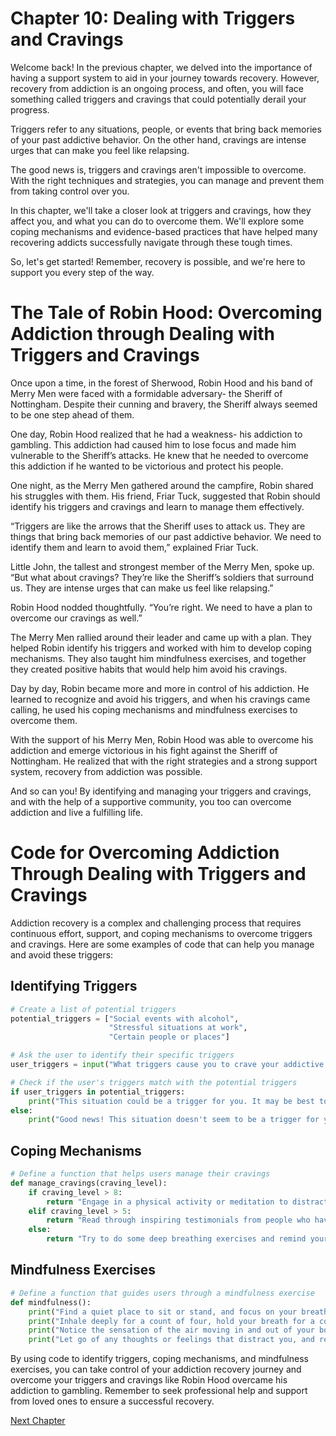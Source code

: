 # Chapter 10: Dealing with Triggers and Cravings

Welcome back! In the previous chapter, we delved into the importance of having a support system to aid in your journey towards recovery. However, recovery from addiction is an ongoing process, and often, you will face something called triggers and cravings that could potentially derail your progress.
 
Triggers refer to any situations, people, or events that bring back memories of your past addictive behavior. On the other hand, cravings are intense urges that can make you feel like relapsing.

The good news is, triggers and cravings aren't impossible to overcome. With the right techniques and strategies, you can manage and prevent them from taking control over you.

In this chapter, we'll take a closer look at triggers and cravings, how they affect you, and what you can do to overcome them. We'll explore some coping mechanisms and evidence-based practices that have helped many recovering addicts successfully navigate through these tough times.

So, let's get started! Remember, recovery is possible, and we're here to support you every step of the way.
# The Tale of Robin Hood: Overcoming Addiction through Dealing with Triggers and Cravings

Once upon a time, in the forest of Sherwood, Robin Hood and his band of Merry Men were faced with a formidable adversary- the Sheriff of Nottingham. Despite their cunning and bravery, the Sheriff always seemed to be one step ahead of them.

One day, Robin Hood realized that he had a weakness- his addiction to gambling. This addiction had caused him to lose focus and made him vulnerable to the Sheriff’s attacks. He knew that he needed to overcome this addiction if he wanted to be victorious and protect his people.

One night, as the Merry Men gathered around the campfire, Robin shared his struggles with them. His friend, Friar Tuck, suggested that Robin should identify his triggers and cravings and learn to manage them effectively.

“Triggers are like the arrows that the Sheriff uses to attack us. They are things that bring back memories of our past addictive behavior. We need to identify them and learn to avoid them,” explained Friar Tuck.

Little John, the tallest and strongest member of the Merry Men, spoke up. “But what about cravings? They’re like the Sheriff’s soldiers that surround us. They are intense urges that can make us feel like relapsing.”

Robin Hood nodded thoughtfully. “You’re right. We need to have a plan to overcome our cravings as well.”

The Merry Men rallied around their leader and came up with a plan. They helped Robin identify his triggers and worked with him to develop coping mechanisms. They also taught him mindfulness exercises, and together they created positive habits that would help him avoid his cravings.

Day by day, Robin became more and more in control of his addiction. He learned to recognize and avoid his triggers, and when his cravings came calling, he used his coping mechanisms and mindfulness exercises to overcome them.

With the support of his Merry Men, Robin Hood was able to overcome his addiction and emerge victorious in his fight against the Sheriff of Nottingham. He realized that with the right strategies and a strong support system, recovery from addiction was possible.

And so can you! By identifying and managing your triggers and cravings, and with the help of a supportive community, you too can overcome addiction and live a fulfilling life.
# Code for Overcoming Addiction Through Dealing with Triggers and Cravings

Addiction recovery is a complex and challenging process that requires continuous effort, support, and coping mechanisms to overcome triggers and cravings. Here are some examples of code that can help you manage and avoid these triggers:

## Identifying Triggers

```Python
# Create a list of potential triggers
potential_triggers = ["Social events with alcohol", 
                      "Stressful situations at work", 
                      "Certain people or places"]

# Ask the user to identify their specific triggers
user_triggers = input("What triggers cause you to crave your addictive behavior?")

# Check if the user's triggers match with the potential triggers
if user_triggers in potential_triggers:
    print("This situation could be a trigger for you. It may be best to avoid it.")
else:
    print("Good news! This situation doesn't seem to be a trigger for you.")
```

## Coping Mechanisms

```Python
# Define a function that helps users manage their cravings
def manage_cravings(craving_level):
    if craving_level > 8:
        return "Engage in a physical activity or meditation to distract from the craving"
    elif craving_level > 5:
        return "Read through inspiring testimonials from people who have overcome addiction"
    else:
        return "Try to do some deep breathing exercises and remind yourself of your goals"
``` 

## Mindfulness Exercises

```Python
# Define a function that guides users through a mindfulness exercise
def mindfulness():
    print("Find a quiet place to sit or stand, and focus on your breath.")
    print("Inhale deeply for a count of four, hold your breath for a count of four, and exhale for a count of six.")
    print("Notice the sensation of the air moving in and out of your body.")
    print("Let go of any thoughts or feelings that distract you, and return your focus to your breath.")
``` 

By using code to identify triggers, coping mechanisms, and mindfulness exercises, you can take control of your addiction recovery journey and overcome your triggers and cravings like Robin Hood overcame his addiction to gambling. Remember to seek professional help and support from loved ones to ensure a successful recovery.


[Next Chapter](11_Chapter11.md)